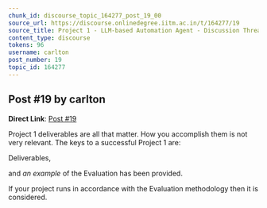 ```yaml
---
chunk_id: discourse_topic_164277_post_19_00
source_url: https://discourse.onlinedegree.iitm.ac.in/t/164277/19
source_title: Project 1 - LLM-based Automation Agent - Discussion Thread [TDS Jan 2025]
content_type: discourse
tokens: 96
username: carlton
post_number: 19
topic_id: 164277
---
```


## Post #19 by carlton

**Direct Link**: [Post #19](https://discourse.onlinedegree.iitm.ac.in/t/164277/19)

Project 1 deliverables are all that matter. How you accomplish them is not very relevant. The keys to a successful Project 1 are:

Deliverables,

and *an example* of the Evaluation has been provided.

If your project runs in accordance with the Evaluation methodology then it is considered.
